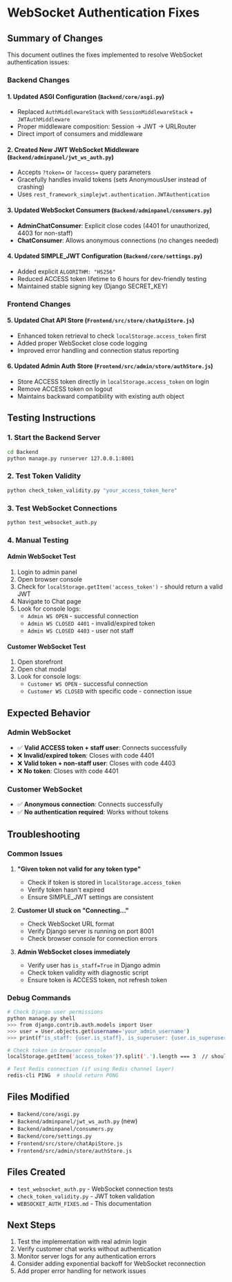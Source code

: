 # WebSocket Authentication Fixes

## Summary of Changes

This document outlines the fixes implemented to resolve WebSocket authentication issues:

### Backend Changes

#### 1. Updated ASGI Configuration (`Backend/core/asgi.py`)
- Replaced `AuthMiddlewareStack` with `SessionMiddlewareStack` + `JWTAuthMiddleware`
- Proper middleware composition: Session → JWT → URLRouter
- Direct import of consumers and middleware

#### 2. Created New JWT WebSocket Middleware (`Backend/adminpanel/jwt_ws_auth.py`)
- Accepts `?token=` or `?access=` query parameters
- Gracefully handles invalid tokens (sets AnonymousUser instead of crashing)
- Uses `rest_framework_simplejwt.authentication.JWTAuthentication`

#### 3. Updated WebSocket Consumers (`Backend/adminpanel/consumers.py`)
- **AdminChatConsumer**: Explicit close codes (4401 for unauthorized, 4403 for non-staff)
- **ChatConsumer**: Allows anonymous connections (no changes needed)

#### 4. Updated SIMPLE_JWT Configuration (`Backend/core/settings.py`)
- Added explicit `ALGORITHM: "HS256"`
- Reduced ACCESS token lifetime to 6 hours for dev-friendly testing
- Maintained stable signing key (Django SECRET_KEY)

### Frontend Changes

#### 5. Updated Chat API Store (`Frontend/src/store/chatApiStore.js`)
- Enhanced token retrieval to check `localStorage.access_token` first
- Added proper WebSocket close code logging
- Improved error handling and connection status reporting

#### 6. Updated Admin Auth Store (`Frontend/src/admin/store/authStore.js`)
- Store ACCESS token directly in `localStorage.access_token` on login
- Remove ACCESS token on logout
- Maintains backward compatibility with existing auth object

## Testing Instructions

### 1. Start the Backend Server
```bash
cd Backend
python manage.py runserver 127.0.0.1:8001
```

### 2. Test Token Validity
```bash
python check_token_validity.py "your_access_token_here"
```

### 3. Test WebSocket Connections
```bash
python test_websocket_auth.py
```

### 4. Manual Testing

#### Admin WebSocket Test
1. Login to admin panel
2. Open browser console
3. Check for `localStorage.getItem('access_token')` - should return a valid JWT
4. Navigate to Chat page
5. Look for console logs:
   - `Admin WS OPEN` - successful connection
   - `Admin WS CLOSED 4401` - invalid/expired token
   - `Admin WS CLOSED 4403` - user not staff

#### Customer WebSocket Test
1. Open storefront
2. Open chat modal
3. Look for console logs:
   - `Customer WS OPEN` - successful connection
   - `Customer WS CLOSED` with specific code - connection issue

## Expected Behavior

### Admin WebSocket
- ✅ **Valid ACCESS token + staff user**: Connects successfully
- ❌ **Invalid/expired token**: Closes with code 4401
- ❌ **Valid token + non-staff user**: Closes with code 4403
- ❌ **No token**: Closes with code 4401

### Customer WebSocket
- ✅ **Anonymous connection**: Connects successfully
- ✅ **No authentication required**: Works without tokens

## Troubleshooting

### Common Issues

1. **"Given token not valid for any token type"**
   - Check if token is stored in `localStorage.access_token`
   - Verify token hasn't expired
   - Ensure SIMPLE_JWT settings are consistent

2. **Customer UI stuck on "Connecting..."**
   - Check WebSocket URL format
   - Verify Django server is running on port 8001
   - Check browser console for connection errors

3. **Admin WebSocket closes immediately**
   - Verify user has `is_staff=True` in Django admin
   - Check token validity with diagnostic script
   - Ensure token is ACCESS token, not refresh token

### Debug Commands

```bash
# Check Django user permissions
python manage.py shell
>>> from django.contrib.auth.models import User
>>> user = User.objects.get(username='your_admin_username')
>>> print(f"is_staff: {user.is_staff}, is_superuser: {user.is_superuser}")

# Check token in browser console
localStorage.getItem('access_token')?.split('.').length === 3  // should be true

# Test Redis connection (if using Redis channel layer)
redis-cli PING  # should return PONG
```

## Files Modified

- `Backend/core/asgi.py`
- `Backend/adminpanel/jwt_ws_auth.py` (new)
- `Backend/adminpanel/consumers.py`
- `Backend/core/settings.py`
- `Frontend/src/store/chatApiStore.js`
- `Frontend/src/admin/store/authStore.js`

## Files Created

- `test_websocket_auth.py` - WebSocket connection tests
- `check_token_validity.py` - JWT token validation
- `WEBSOCKET_AUTH_FIXES.md` - This documentation

## Next Steps

1. Test the implementation with real admin login
2. Verify customer chat works without authentication
3. Monitor server logs for any authentication errors
4. Consider adding exponential backoff for WebSocket reconnection
5. Add proper error handling for network issues
